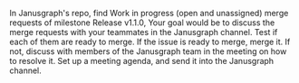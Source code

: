 In Janusgraph's repo, find Work in progress (open and unassigned) merge requests of milestone Release v1.1.0, 
Your goal would be to discuss the merge requests with your teammates in the Janusgraph channel.
Test if each of them are ready to merge. If the issue is ready to merge, merge it. If not, discuss with members of the Janusgraph team in the meeting on how to resolve it.
Set up a meeting agenda, and send it into the Janusgraph channel.